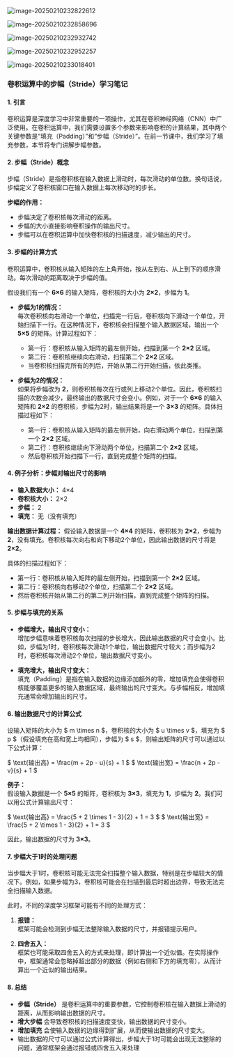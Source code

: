 ![image-20250210232822612](./assets/image-20250210232822612.png)

![image-20250210232858696](./assets/image-20250210232858696.png)

![image-20250210232932742](./assets/image-20250210232932742.png)

![image-20250210232952257](./assets/image-20250210232952257.png)

![image-20250210233018401](./assets/image-20250210233018401.png)

### 卷积运算中的步幅（Stride）学习笔记

#### 1. 引言
卷积运算是深度学习中非常重要的一项操作，尤其在卷积神经网络（CNN）中广泛使用。在卷积运算中，我们需要设置多个参数来影响卷积的计算结果，其中两个关键参数是“填充（Padding）”和“步幅（Stride）”。在前一节课中，我们学习了填充参数，本节将专门讲解步幅参数。

#### 2. 步幅（Stride）概念
步幅（Stride）是指卷积核在输入数据上滑动时，每次滑动的单位数。换句话说，步幅定义了卷积核窗口在输入数据上每次移动时的步长。

**步幅的作用：**
- 步幅决定了卷积核每次滑动的距离。
- 步幅的大小直接影响卷积操作的输出尺寸。
- 步幅可以在卷积运算中加快卷积核的扫描速度，减少输出的尺寸。

#### 3. 步幅的计算方式
卷积运算中，卷积核从输入矩阵的左上角开始，按从左到右、从上到下的顺序滑动。每次滑动的距离取决于步幅的值。

假设我们有一个 **6×6** 的输入矩阵，卷积核的大小为 **2×2**，步幅为 **1**。

- **步幅为1的情况：**  
  每次卷积核向右滑动一个单位，扫描完一行后，卷积核向下滑动一个单位，开始扫描下一行。在这种情况下，卷积核会扫描整个输入数据区域，输出一个 **5×5** 的矩阵。计算过程如下：
  
  - 第一行：卷积核从输入矩阵的最左侧开始，扫描到第一个 **2×2** 区域。
  - 第二行：卷积核继续向右滑动，扫描第二个 **2×2** 区域。
  - 当卷积核扫描完所有的列后，开始从第二行开始扫描，依此类推。

- **步幅为2的情况：**  
  如果将步幅改为 **2**，则卷积核每次在行或列上移动2个单位。因此，卷积核扫描的次数会减少，最终输出的数据尺寸会变小。例如，对于一个 **6×6** 的输入矩阵和 **2×2** 的卷积核，步幅为2时，输出结果将是一个 **3×3** 的矩阵。具体扫描过程如下：
  
  - 第一行：卷积核从输入矩阵的最左侧开始，向右滑动两个单位，扫描到第一个 **2×2** 区域。
  - 第二行：卷积核继续向下滑动两个单位，扫描第二个 **2×2** 区域。
  - 然后卷积核开始扫描下一行，直到完成整个矩阵的扫描。

#### 4. 例子分析：步幅对输出尺寸的影响
- **输入数据大小：** 4×4
- **卷积核大小：** 2×2
- **步幅：** 2
- **填充：** 无（没有填充）

**输出数据计算过程：**
假设输入数据是一个 **4×4** 的矩阵，卷积核为 **2×2**，步幅为 **2**，没有填充。卷积核每次向右和向下移动2个单位，因此输出数据的尺寸将是 **2×2**。

具体的扫描过程如下：
- 第一行：卷积核从输入矩阵的最左侧开始，扫描到第一个 **2×2** 区域。
- 第二行：卷积核向右移动2个单位，扫描第二个 **2×2** 区域。
- 然后卷积核开始从第二行的第二列开始扫描，直到完成整个矩阵的扫描。

#### 5. 步幅与填充的关系
- **步幅增大，输出尺寸变小：**  
  增加步幅意味着卷积核每次扫描的步长增大，因此输出数据的尺寸会变小。比如，步幅为1时，卷积核每次滑动1个单位，输出数据尺寸较大；而步幅为2时，卷积核每次滑动2个单位，输出数据尺寸变小。

- **填充增大，输出尺寸变大：**  
  填充（Padding）是指在输入数据的边缘添加额外的零，增加填充会使得卷积核能够覆盖更多的输入数据区域，最终输出的尺寸变大。与步幅相反，增加填充通常会增加输出的尺寸。

#### 6. 输出数据尺寸的计算公式
设输入矩阵的大小为 $ m \times n $，卷积核的大小为 $ u \times v $，填充为 $ p $（假设填充在高和宽上均相同），步幅为 $ s $，则输出矩阵的尺寸可以通过以下公式计算：

$
\text{输出高} = \frac{m + 2p - u}{s} + 1
$
$
\text{输出宽} = \frac{n + 2p - v}{s} + 1
$

**例子：**  
假设输入数据是一个 **5×5** 的矩阵，卷积核为 **3×3**，填充为 **1**，步幅为 **2**。我们可以用公式计算输出尺寸：

$
\text{输出高} = \frac{5 + 2 \times 1 - 3}{2} + 1 = 3
$
$
\text{输出宽} = \frac{5 + 2 \times 1 - 3}{2} + 1 = 3
$

因此，输出数据的尺寸为 **3×3**。

#### 7. 步幅大于1时的处理问题
当步幅大于1时，卷积核可能无法完全扫描整个输入数据，特别是在步幅较大的情况下。例如，如果步幅为3，卷积核可能会在扫描到最后时超出边界，导致无法完全扫描输入数据。

此时，不同的深度学习框架可能有不同的处理方式：
1. **报错：**  
   框架可能会检测到步幅无法整除输入数据的尺寸，并报错提示用户。
   
2. **四舍五入：**  
   框架也可能采取四舍五入的方式来处理，即计算出一个近似值。在实际操作中，框架通常会忽略掉超出部分的数据（例如右侧和下方的填充零），从而计算出一个近似的输出结果。

#### 8. 总结
- **步幅（Stride）** 是卷积运算中的重要参数，它控制卷积核在输入数据上滑动的距离，从而影响输出数据的尺寸。
- **增大步幅** 会导致卷积核的扫描速度变快，输出数据的尺寸变小。
- **增加填充** 会使输入数据的边缘得到扩展，从而使输出数据的尺寸变大。
- 输出数据的尺寸可以通过公式计算得出，步幅大于1时可能会出现无法整除的问题，通常框架会通过报错或四舍五入来处理
